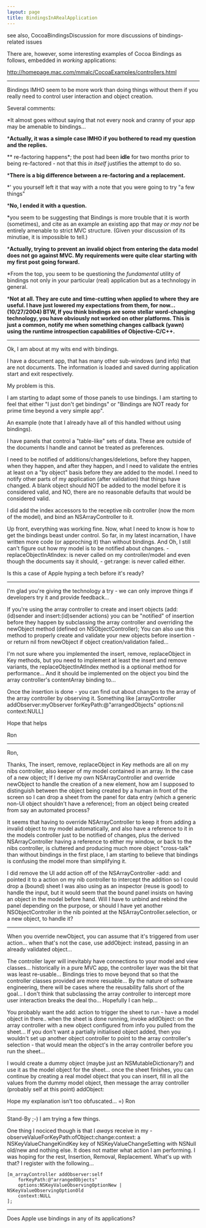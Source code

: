 ```yaml
---
layout: page
title: BindingsInARealApplication
---
```




see also, CocoaBindingsDiscussion for more discussions of bindings-related issues

There are, however, some interesting examples of Cocoa Bindings as follows, embedded in *working* applications:

http://homepage.mac.com/mmalc/CocoaExamples/controllers.html

----

Bindings IMHO seem to be more work than doing things without them if you really need to control user interaction and object creation.

Several comments:


*It almost goes without saying that not every nook and cranny of your app may be amenable to bindings...

***Actually, it was a simple case IMHO if you bothered to read my question and the replies.**

** re-factoring happens*; the post had been **idle** for two months prior to being re-factored - not that this *in itself* justifies the attempt to do so.

***There is a big difference between a re-factoring and a replacement.**

*' you yourself left it that way with a note that you were going to try "a few things"

***No, I ended it with a question.**

*you seem to be suggesting that Bindings is more trouble that it is worth (sometimes), and cite as an example an existing app that may *or 
may not* be entirely amenable to strict MVC structure. (Given your discussion of its minutiae, it is impossible to tell.)

***Actually, trying to prevent an invalid object from entering the data model does not go against MVC. My requirements were quite clear starting with my first post going forward.**

*From the top, you seem to be questioning the *fundamental* utility of bindings not only in your particular (real) application but as a technology in general.

***Not at all. They are cute and time-cutting when applied to where they are useful. I have just lowered my expectations from them, for now... (10/27/2004) BTW, If you think bindings are some stellar word-changing technology, you have obviously not worked on other platforms. This is just a common, notify me when something changes callback (yawn) using the runtime introspection capabilities of Objective-C/C++.**




----

Ok, I am about at my wits end with bindings.

I have a document app, that has many other sub-windows (and info) that are not documents. The information is loaded and saved durring application start and exit respectively.

My problem is this.

I am starting to adapt some of those panels to use bindings. I am starting to feel that either "I just don't get bindings" or "Bindings are NOT ready for prime time beyond a very simple app".

An example (note that I already have all of this handled without using bindings).

I have panels that control a "table-like" sets of data. These are outside of the documents I handle and cannot be treated as preferences.

I need to be notified of additions/changes/deletions, before they happen, when they happen, and after they happen, and I need to validate the entries at least on a "by object" basis before they are added to the model. I need to notify other parts of my application (after validation) that things have changed. A blank object should NOT be added to the model before it is considered valid, and NO, there are no reasonable defaults that would be considered valid.

I did add the index accessors to the receptive nib controller (now the mom of the model), and bind an NSArrayController to it.

Up front, everything was working fine. Now, what I need to know is how to get the bindings beast under control. So far, in my latest incarnation, I have written more code (or approching it) than without bindings. And Oh, I still can't figure out how my model is to be notified about changes. - replaceObjectIn<Key>AtIndex: is never called on my controller/model and even though the documents say it should, - get<Key>:range: is never called either.

Is this a case of Apple hyping a tech before it's ready?

----

I'm glad you're giving the technology a try - we can only improve things if developers try it and provide feedback...

If you're using the array controller to create and insert objects (add:(id)sender and insert:(id)sender actions) you can be "notified" of insertion before they happen by subclassing the array controller and overriding the newObject method (defined on NSObjectController); You can also use this method to properly create and validate your new objects before insertion - or return nil from newObject if object creation/validation failed...

I'm not sure where you implemented the insert, remove, replaceObject in Key methods, but you need to implement at least the insert and remove variants, the replaceObjectIn<Key>AtIndex method is a optional method for performance...  And it should be implemented on the object you bind the array controller's contentArray binding to...

Once the insertion is done - you can find out about changes to the array of the array controller by observing it. Something like 
   [arrayController addObserver:myObserver forKeyPath:@"arrangedObjects" options:nil context:NULL]

Hope that helps

Ron

----
Ron,

Thanks, The insert, remove, replaceObject in Key methods are all on my nibs controller, also keeper of my model contained in an array. In the case of a new object; If I derive my own NSArrayController and override newObject to handle the creation of a new element, how am I supposed to distinguish between the object being created by a human in front of the screen so I can drop a sheet from the panel for data entry (which a generic non-UI object shouldn't have a reference); from an object being created from say an automated process?

It seems that having to override NSArrayController to keep it from adding a invalid object to my model automatically, and also have a reference to it in the models controller just to be notified of changes, plus the derived NSArrayController having a reference to either my window, or back to the nibs controller, is cluttered and producing much more object "cross-talk" than without bindings in the first place, I am starting to believe that bindings is confusing the model more than simplifying it.

I did remove the UI add action off of the NSArrayController -add: and pointed it to a action on my nib controller to intercept the addition so I could drop a (bound) sheet I was also using as an inspector (reuse is good) to handle the input, but it would seem that the bound panel insists on having an object in the model before hand. Will I have to unbind and rebind the panel depending on the purpose, or should I have yet another NSObjectController in the nib pointed at the NSArrayController.selection, or a new object, to handle it?

----

When you override newObject, you can assume that it's triggered from user action... when that's not the case, use addObject: instead, passing in an already validated object... 

The controller layer will inevitably have connections to your model and view classes... historically in a pure MVC app, the controller layer was the bit that was least re-usable... Bindings tries to move beyond that so that the controller classes provided are more resuable... By the nature of software engineering, there will be cases where the reusability falls short of the goal... I don't think that subclassing the array controller to intercept more user interaction breaks the deal tho... Hopefully I can help... 

You probably want the add: action to trigger the sheet to run - have a model object in there.. when the sheet is done running, invoke addObject: on the array controller with a new object configured from info you pulled from the sheet...  If you don't want a partially initialised object added, then you wouldn't set up another object controller to point to the array controller's selection - that would mean the object's in the array controller before you run the sheet... 

I would create a dummy object (maybe just an NSMutableDictionary?) and use it as the model object for the sheet...  once the sheet finishes, you can continue by creating a real model object that you can insert, fill in all the values from the dummy model object, then message the array controller (probably self at this point) addObject:<realObject>

Hope my explanation isn't too obfuscated...  =)
Ron

 ----

Stand-By ;-) I am trying a few things.

One thing I nociced though is that I *aways* receive in my -observeValueForKeyPath:ofObject:change:context: a NSKeyValueChangeKindKey key of NSKeyValueChangeSetting with NSNull old/new and nothing else. It does not matter what action I am performing. I was hoping for the rest, Insertion, Removal, Replacement. What's up with that? I register with the following...
    
	[m_arrayController addObserver:self
		forKeyPath:@"arrangedObjects"
		options:NSKeyValueObservingOptionNew | NSKeyValueObservingOptionOld
		context:NULL
	];


----

Does Apple use bindings in any of its applications?

